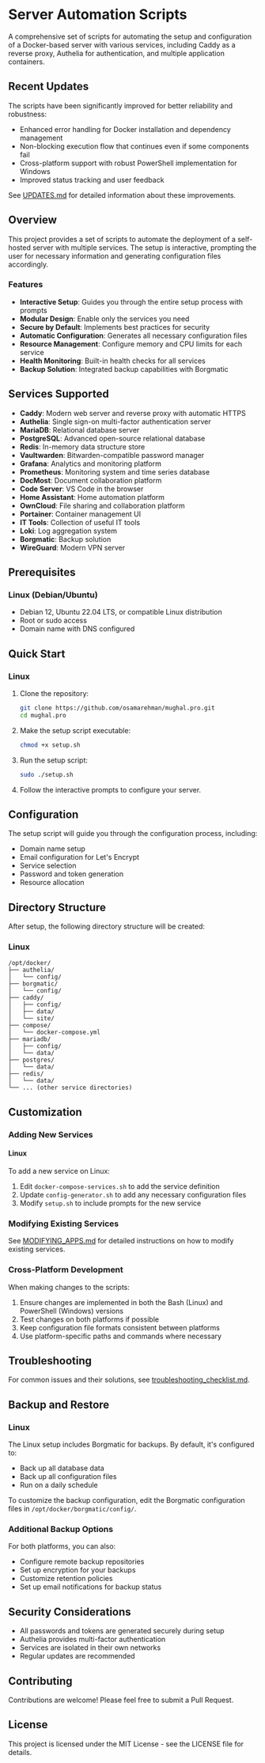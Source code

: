 # Server Automation Scripts

A comprehensive set of scripts for automating the setup and configuration of a Docker-based server with various services, including Caddy as a reverse proxy, Authelia for authentication, and multiple application containers.

## Recent Updates

The scripts have been significantly improved for better reliability and robustness:
- Enhanced error handling for Docker installation and dependency management
- Non-blocking execution flow that continues even if some components fail
- Cross-platform support with robust PowerShell implementation for Windows
- Improved status tracking and user feedback

See [UPDATES.md](UPDATES.md) for detailed information about these improvements.

## Overview

This project provides a set of scripts to automate the deployment of a self-hosted server with multiple services. The setup is interactive, prompting the user for necessary information and generating configuration files accordingly.

### Features

- **Interactive Setup**: Guides you through the entire setup process with prompts
- **Modular Design**: Enable only the services you need
- **Secure by Default**: Implements best practices for security
- **Automatic Configuration**: Generates all necessary configuration files
- **Resource Management**: Configure memory and CPU limits for each service
- **Health Monitoring**: Built-in health checks for all services
- **Backup Solution**: Integrated backup capabilities with Borgmatic

## Services Supported

- **Caddy**: Modern web server and reverse proxy with automatic HTTPS
- **Authelia**: Single sign-on multi-factor authentication server
- **MariaDB**: Relational database server
- **PostgreSQL**: Advanced open-source relational database
- **Redis**: In-memory data structure store
- **Vaultwarden**: Bitwarden-compatible password manager
- **Grafana**: Analytics and monitoring platform
- **Prometheus**: Monitoring system and time series database
- **DocMost**: Document collaboration platform
- **Code Server**: VS Code in the browser
- **Home Assistant**: Home automation platform
- **OwnCloud**: File sharing and collaboration platform
- **Portainer**: Container management UI
- **IT Tools**: Collection of useful IT tools
- **Loki**: Log aggregation system
- **Borgmatic**: Backup solution
- **WireGuard**: Modern VPN server

## Prerequisites

### Linux (Debian/Ubuntu)
- Debian 12, Ubuntu 22.04 LTS, or compatible Linux distribution
- Root or sudo access
- Domain name with DNS configured


## Quick Start

### Linux

1. Clone the repository:
   ```bash
   git clone https://github.com/osamarehman/mughal.pro.git
   cd mughal.pro
   ```

2. Make the setup script executable:
   ```bash
   chmod +x setup.sh
   ```

3. Run the setup script:
   ```bash
   sudo ./setup.sh
   ```

4. Follow the interactive prompts to configure your server.

## Configuration

The setup script will guide you through the configuration process, including:

- Domain name setup
- Email configuration for Let's Encrypt
- Service selection
- Password and token generation
- Resource allocation

## Directory Structure

After setup, the following directory structure will be created:

### Linux
```
/opt/docker/
├── authelia/
│   └── config/
├── borgmatic/
│   └── config/
├── caddy/
│   ├── config/
│   ├── data/
│   └── site/
├── compose/
│   └── docker-compose.yml
├── mariadb/
│   ├── config/
│   └── data/
├── postgres/
│   └── data/
├── redis/
│   └── data/
└── ... (other service directories)
```

## Customization

### Adding New Services

#### Linux
To add a new service on Linux:

1. Edit `docker-compose-services.sh` to add the service definition
2. Update `config-generator.sh` to add any necessary configuration files
3. Modify `setup.sh` to include prompts for the new service


### Modifying Existing Services

See [MODIFYING_APPS.md](MODIFYING_APPS.md) for detailed instructions on how to modify existing services.

### Cross-Platform Development

When making changes to the scripts:

1. Ensure changes are implemented in both the Bash (Linux) and PowerShell (Windows) versions
2. Test changes on both platforms if possible
3. Keep configuration file formats consistent between platforms
4. Use platform-specific paths and commands where necessary

## Troubleshooting

For common issues and their solutions, see [troubleshooting_checklist.md](troubleshooting_checklist.md).

## Backup and Restore

### Linux
The Linux setup includes Borgmatic for backups. By default, it's configured to:

- Back up all database data
- Back up all configuration files
- Run on a daily schedule

To customize the backup configuration, edit the Borgmatic configuration files in `/opt/docker/borgmatic/config/`.

### Additional Backup Options

For both platforms, you can also:

- Configure remote backup repositories
- Set up encryption for your backups
- Customize retention policies
- Set up email notifications for backup status

## Security Considerations

- All passwords and tokens are generated securely during setup
- Authelia provides multi-factor authentication
- Services are isolated in their own networks
- Regular updates are recommended

## Contributing

Contributions are welcome! Please feel free to submit a Pull Request.

## License

This project is licensed under the MIT License - see the LICENSE file for details.
